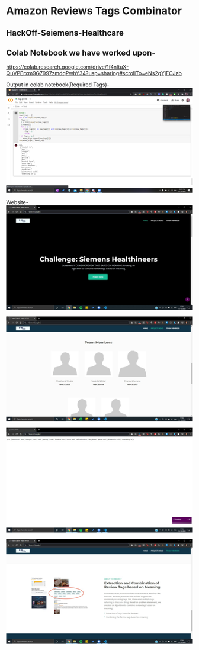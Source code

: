 #  Amazon Reviews Tags Combinator
## HackOff-Seiemens-Healthcare

## Colab Notebook we have worked upon-
https://colab.research.google.com/drive/1f4nltuX-QuVPErxm9G7997zmdqPwhY34?usp=sharing#scrollTo=eNs2gYjFCJzb

Output in colab notebook(Required Tags)-
![alt text](https://github.com/shanky1947/Amazon-Reviews-Tags-Combinator/blob/master/screenshots/Screenshot%20(205).png)


Website-
![alt text](https://github.com/shanky1947/Amazon-Reviews-Tags-Combinator/blob/master/screenshots/SS1.jpeg)

<!-- ![alt text](https://github.com/shanky1947/Amazon-Reviews-Tags-Combinator/blob/master/screenshots/SS2.jpeg) -->

![alt text](https://github.com/shanky1947/Amazon-Reviews-Tags-Combinator/blob/master/screenshots/SS3.jpeg)

<!-- ![alt text](https://github.com/shanky1947/Amazon-Reviews-Tags-Combinator/blob/master/screenshots/SS4.jpeg) -->

<!-- ![alt text](https://github.com/shanky1947/Amazon-Reviews-Tags-Combinator/blob/master/screenshots/SS5.jpeg) -->

![alt text](https://github.com/shanky1947/Amazon-Reviews-Tags-Combinator/blob/master/screenshots/SS6.jpeg)

![alt text](https://github.com/shanky1947/Amazon-Reviews-Tags-Combinator/blob/master/screenshots/SS7.jpeg)
